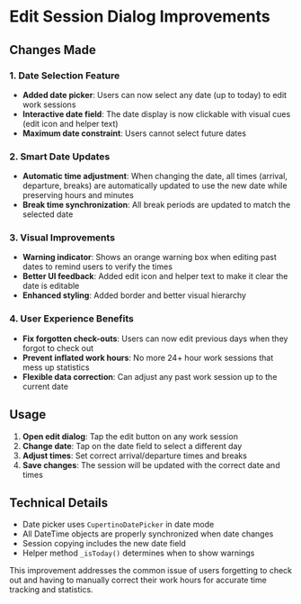 # Edit Session Dialog Improvements

## Changes Made

### 1. Date Selection Feature
- **Added date picker**: Users can now select any date (up to today) to edit work sessions
- **Interactive date field**: The date display is now clickable with visual cues (edit icon and helper text)
- **Maximum date constraint**: Users cannot select future dates

### 2. Smart Date Updates
- **Automatic time adjustment**: When changing the date, all times (arrival, departure, breaks) are automatically updated to use the new date while preserving hours and minutes
- **Break time synchronization**: All break periods are updated to match the selected date

### 3. Visual Improvements
- **Warning indicator**: Shows an orange warning box when editing past dates to remind users to verify the times
- **Better UI feedback**: Added edit icon and helper text to make it clear the date is editable
- **Enhanced styling**: Added border and better visual hierarchy

### 4. User Experience Benefits
- **Fix forgotten check-outs**: Users can now edit previous days when they forgot to check out
- **Prevent inflated work hours**: No more 24+ hour work sessions that mess up statistics
- **Flexible data correction**: Can adjust any past work session up to the current date

## Usage
1. **Open edit dialog**: Tap the edit button on any work session
2. **Change date**: Tap on the date field to select a different day
3. **Adjust times**: Set correct arrival/departure times and breaks
4. **Save changes**: The session will be updated with the correct date and times

## Technical Details
- Date picker uses `CupertinoDatePicker` in date mode
- All DateTime objects are properly synchronized when date changes
- Session copying includes the new date field
- Helper method `_isToday()` determines when to show warnings

This improvement addresses the common issue of users forgetting to check out and having to manually correct their work hours for accurate time tracking and statistics.
